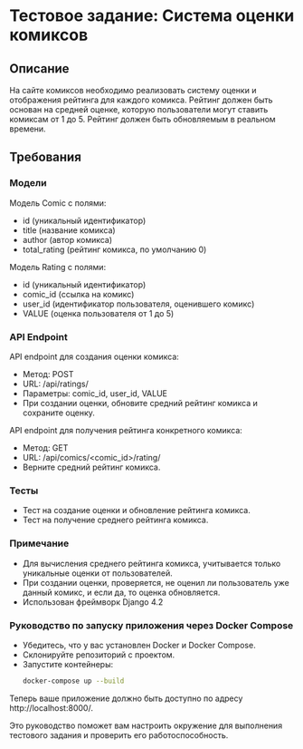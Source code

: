 # Тестовое задание: Система оценки комиксов

## Описание

На сайте комиксов необходимо реализовать систему оценки и отображения рейтинга для каждого комикса. Рейтинг должен быть основан на средней оценке, которую пользователи могут ставить комиксам от 1 до 5. Рейтинг должен быть обновляемым в реальном времени.

## Требования

### Модели
Модель Comic с полями:
- id (уникальный идентификатор)
- title (название комикса)
- author (автор комикса)
- total_rating (рейтинг комикса, по умолчанию 0)

Модель Rating с полями:
- id (уникальный идентификатор)
- comic_id (ссылка на комикс)
- user_id (идентификатор пользователя, оценившего комикс)
- VALUE (оценка пользователя от 1 до 5)

### API Endpoint
API endpoint для создания оценки комикса:
- Метод: POST
- URL: /api/ratings/
- Параметры: comic_id, user_id, VALUE
- При создании оценки, обновите средний рейтинг комикса и сохраните оценку.

API endpoint для получения рейтинга конкретного комикса:
- Метод: GET
- URL: /api/comics/<comic_id>/rating/
- Верните средний рейтинг комикса.

### Тесты
- Тест на создание оценки и обновление рейтинга комикса.
- Тест на получение среднего рейтинга комикса.

### Примечание
- Для вычисления среднего рейтинга комикса, учитывается только уникальные оценки от пользователей.
- При создании оценки, проверяется, не оценил ли пользователь уже данный комикс, и если да, то оценка обновляется.
- Использован фреймворк Django 4.2

### Руководство по запуску приложения через Docker Compose

- Убедитесь, что у вас установлен Docker и Docker Compose.
- Склонируйте репозиторий с проектом.
- Запустите контейнеры:
    ```bash
    docker-compose up --build
    ```

Теперь ваше приложение должно быть доступно по адресу http://localhost:8000/.

Это руководство поможет вам настроить окружение для выполнения тестового задания и проверить его работоспособность.